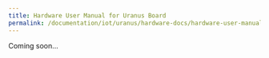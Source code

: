 ```yaml
---
title: Hardware User Manual for Uranus Board
permalink: /documentation/iot/uranus/hardware-docs/hardware-user-manual.md.html
---
```


Coming soon...
